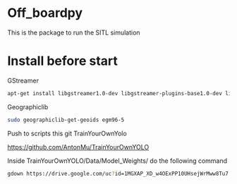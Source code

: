 # Off_boardpy

This is the package to run the SITL simulation

# Install before start

GStreamer


```bash
apt-get install libgstreamer1.0-dev libgstreamer-plugins-base1.0-dev libgstreamer-plugins-bad1.0-dev gstreamer1.0-plugins-base gstreamer1.0-plugins-good gstreamer1.0-plugins-bad gstreamer1.0-plugins-ugly gstreamer1.0-libav gstreamer1.0-tools gstreamer1.0-x gstreamer1.0-alsa gstreamer1.0-gl gstreamer1.0-gtk3 gstreamer1.0-qt5 gstreamer1.0-pulseaudio
```

Geographiclib

```bash
sudo geographiclib-get-geoids egm96-5
```

Push to scripts this git TrainYourOwnYolo

https://github.com/AntonMu/TrainYourOwnYOLO

Inside TrainYourOwnYOLO/Data/Model_Weights/ do the following command

```bash
gdown https://drive.google.com/uc?id=1MGXAP_XD_w4OExPP10UHsejWrMww8Tu7
```